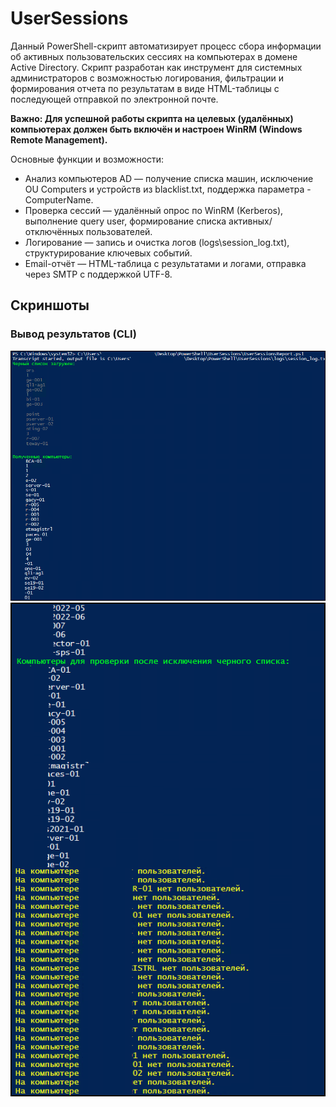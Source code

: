 # UserSessions
Данный PowerShell-скрипт автоматизирует процесс сбора информации об активных пользовательских сессиях на компьютерах в домене Active Directory. 
Скрипт разработан как инструмент для системных администраторов с возможностью логирования, фильтрации и формирования отчета по результатам в виде HTML-таблицы с последующей отправкой по электронной почте.

<b>Важно: Для успешной работы скрипта на целевых (удалённых) компьютерах должен быть включён и настроен WinRM (Windows Remote Management).</b>

Основные функции и возможности:
- Анализ компьютеров AD — получение списка машин, исключение OU Computers и устройств из blacklist.txt, поддержка параметра -ComputerName.
- Проверка сессий — удалённый опрос по WinRM (Kerberos), выполнение query user, формирование списка активных/отключённых пользователей.
- Логирование — запись и очистка логов (logs\session_log.txt), структурирование ключевых событий.
- Email-отчёт — HTML-таблица с результатами и логами, отправка через SMTP с поддержкой UTF-8.

## Скриншоты

### Вывод результатов (CLI)
<img src="screens/sc1.png">
<img src="screens/sc2.png">
